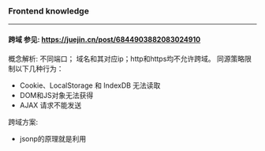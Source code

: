### Frontend knowledge
---

#### 跨域 参见: https://juejin.cn/post/6844903882083024910
概念解析: 不同端口； 域名和其对应ip；http和https均不允许跨域。
同源策略限制以下几种行为：  
* Cookie、LocalStorage 和 IndexDB 无法读取
* DOM和JS对象无法获得
* AJAX 请求不能发送

跨域方案:
* jsonp的原理就是利用<script>标签没有跨域限制，通过<script>标签src属性，发送带有callback参数的GET请求，服务端将接口返回数据拼凑到callback函数中，返回给浏览器，浏览器解析执行，从而前端拿到callback函数返回的数据。 jsonp的缺点：只能发送get一种请求。
* 跨域资源共享（CORS）    
它允许浏览器向跨源服务器，发出XMLHttpRequest请求，从而克服了AJAX只能同源使用的限制。 CORS需要浏览器和服务器同时支持。目前，所有浏览器都支持该功能，IE浏览器不能低于IE10。
例子：   
原生js:       
```[javascript]
<script>
var xhr = new XMLHttpRequest(); // IE8/9需用window.XDomainRequest兼容

// 前端设置是否带cookie
xhr.withCredentials = false;

xhr.open('post', 'http://tutu1234.xyz/1.php', true);
xhr.setRequestHeader('Content-Type', 'application/x-www-form-urlencoded');
xhr.send('user=admin');
	
xhr.onreadystatechange = function() {
    if (xhr.readyState == 4 && xhr.status == 200) {
        alert(xhr.responseText);
    }
};
</script>
```
后端php:     
```[php]
<?php
// 设置允许其他域名访问
header('Access-Control-Allow-Origin:*');
// 设置允许的响应类型
header('Access-Control-Allow-Methods:POST, GET');
// 设置允许的响应头
header('Access-Control-Allow-Headers:x-requested-with,content-type');
echo 'http://image.zhangxinxu.com/image/study/s/s128/mm'. rand(1,20) .'.jpg';
?>
```
